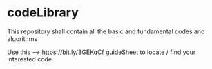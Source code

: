 # codeLibrary
This repository shall contain all the basic and fundamental codes and algorithms

Use this --> https://bit.ly/3GEKqCf guideSheet to locate / find your interested code
